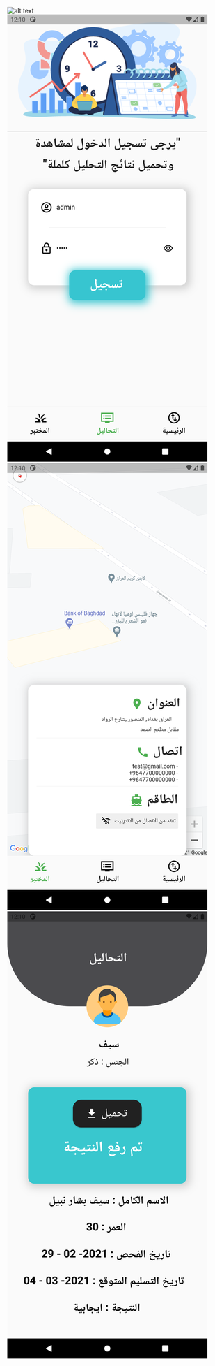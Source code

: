 ![alt text](https://github.com/tahaTWM/4th_Class_Final_Project_TaskSupporter/tree/master/screenshots/Screenshot_1625997068.png)
![alt text](https://github.com/tahaTWM/taha_task/blob/master/Screenshot_1616490616.png)
![alt text](https://github.com/tahaTWM/taha_task/blob/master/Screenshot_1616490628.png)
![alt text](https://github.com/tahaTWM/taha_task/blob/master/Screenshot_1616490645.png)